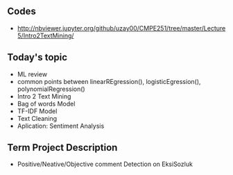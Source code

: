 ## Codes
 - http://nbviewer.jupyter.org/github/uzay00/CMPE251/tree/master/Lecture5/Intro2TextMining/


## Today's topic
 - ML review
  - common points between linearREgression(), logisticEgression(), polynomialRegression()
 - Intro 2 Text Mining
  - Bag of words Model
  - TF-IDF Model
  - Text Cleaning
 - Aplication: Sentiment Analysis
 
## Term Project Description
 - Positive/Neative/Objective comment Detection on EksiSozluk
